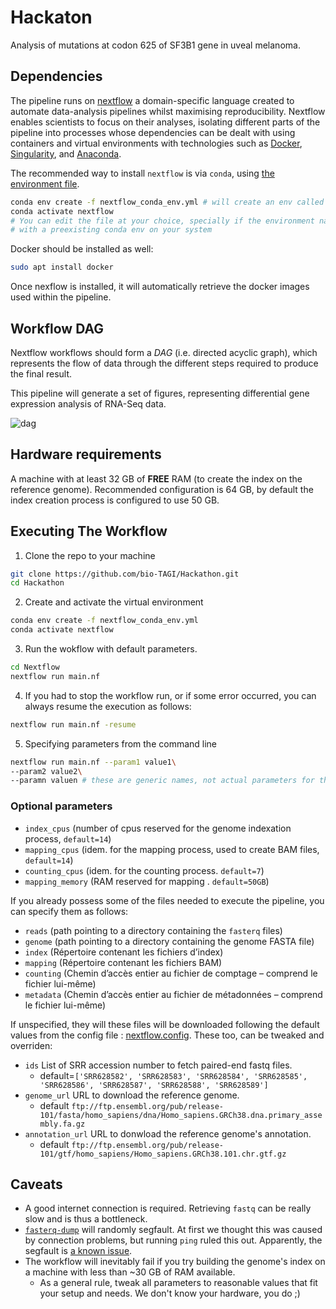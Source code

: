 # Hackaton

Analysis of mutations at codon 625 of SF3B1 gene in uveal melanoma.

## Dependencies

The pipeline runs on [nextflow](https://www.nextflow.io/) a domain-specific language created to automate data-analysis pipelines whilst maximising reproducibility.
Nextflow enables scientists to focus on their analyses, isolating different parts of the pipeline into processes whose dependencies can be dealt with using containers and virtual environments with technologies such as [Docker](https://www.docker.com/), [Singularity](https://singularity.hpcng.org/), and [Anaconda](https://www.anaconda.com/products/individual).

The recommended way to install `nextflow` is via `conda`, using [the environment file](https://github.com/bio-TAGI/Hackathon/blob/main/nextflow_conda_env.yml).
```bash
conda env create -f nextflow_conda_env.yml # will create an env called "nextflow"
conda activate nextflow
# You can edit the file at your choice, specially if the environment name conflicts
# with a preexisting conda env on your system
```

Docker should be installed as well:
```bash
sudo apt install docker
```

Once nexflow is installed, it will automatically retrieve the docker images used within the pipeline.

## Workflow DAG

Nextflow workflows should form a _DAG_ (i.e. directed acyclic graph), which represents the flow of data through the different steps 
required to produce the final result. 

This pipeline will generate a set of figures, representing differential gene expression analysis of RNA-Seq data.

![dag](https://user-images.githubusercontent.com/28574085/143959065-28154038-71db-487c-a816-6777934db3d3.png)

## Hardware requirements

A machine with at least 32 GB of **FREE** RAM (to create the index on the reference genome).
Recommended configuration is 64 GB, by default the index creation process is configured to use 50 GB.

## Executing The Workflow

1. Clone the repo to your machine
```bash
git clone https://github.com/bio-TAGI/Hackathon.git
cd Hackathon
```
2. Create and activate the virtual environment
```bash
conda env create -f nextflow_conda_env.yml
conda activate nextflow
```
3. Run the wokflow with default parameters.
```bash
cd Nextflow
nextflow run main.nf
```
4. If you had to stop the workflow run, or if some error occurred, you can always resume the execution as follows:
```bash
nextflow run main.nf -resume
```
5. Specifying parameters from the command line
```bash
nextflow run main.nf --param1 value1\
--param2 value2\
--paramn valuen # these are generic names, not actual parameters for the pipeline
```

### Optional parameters

* `index_cpus` (number of cpus reserved for the genome indexation process,   `default=14`)
* `mapping_cpus` (idem. for the mapping process, used to create BAM files, `default=14`)
* `counting_cpus` (idem. for the counting process. `default=7`)
* `mapping_memory` (RAM reserved for mapping . `default=50GB`)


If you already possess some of the files needed to execute the pipeline, you can specify them as follows:

* `reads` (path pointing to a directory containing the `fasterq` files)
* `genome` (path pointing to a directory containing the genome FASTA file)
* `index` (Répertoire contenant les fichiers d’index)
* `mapping` (Répertoire contenant les fichiers BAM)
* `counting` (Chemin d’accès entier au fichier de comptage – comprend le fichier lui-même)
* `metadata` (Chemin d’accès entier au fichier de métadonnées – comprend le fichier lui-même)

If unspecified, they will these files will be downloaded following the default values from the config file : [nextflow.config](https://github.com/bio-TAGI/Hackathon/blob/main/Nextflow/nextflow.config). These too, can be tweaked and overriden:

* `ids` List of SRR accession number to fetch paired-end fastq files. 
  * default=`['SRR628582', 'SRR628583', 'SRR628584', 'SRR628585', 'SRR628586', 'SRR628587', 'SRR628588', 'SRR628589']`
* `genome_url` URL to download the reference genome. 
  *  default `ftp://ftp.ensembl.org/pub/release-101/fasta/homo_sapiens/dna/Homo_sapiens.GRCh38.dna.primary_assembly.fa.gz`
* `annotation_url` URL to donwload the reference genome's annotation. 
  * default `ftp://ftp.ensembl.org/pub/release-101/gtf/homo_sapiens/Homo_sapiens.GRCh38.101.chr.gtf.gz`

## Caveats

* A good internet connection is required. Retrieving `fastq` can be really slow and is thus a bottleneck.
* [`fasterq-dump`](https://github.com/ncbi/sra-tools/wiki) will randomly segfault. 
At first we thought this was caused by connection problems, but running `ping` ruled this out. Apparently, the segfault is [a known issue](https://github.com/ncbi/sra-tools/issues/518).
* The workflow will inevitably fail if you try building the genome's index on a machine with less than ~30 GB of RAM available.
  * As a general rule, tweak all parameters to reasonable values that fit your setup and needs. We don't know your hardware, you do ;)
